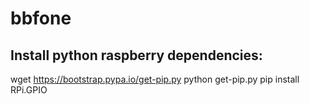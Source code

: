 # bbfone

Install python raspberry dependencies:
--------------------------------------
wget https://bootstrap.pypa.io/get-pip.py
python get-pip.py
pip install RPi.GPIO

